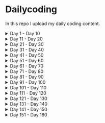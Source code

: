 # Dailycoding
In this repo I upload my daily coding content.

<details>
<summary>
Day 1 - Day 10
</summary>

1. [Day1 Blog](https://dheerajy1.hashnode.dev/building-an-idea-using-html-css-js-day-1) 
2. [Day2 Blog](https://dheerajy1.hashnode.dev/building-an-idea-using-html-css-js-day-2) 
3. [Day3 Blog](https://dheerajy1.hashnode.dev/building-an-idea-using-html-css-js-day-3) 
4. [Day4 Blog](https://dheerajy1.hashnode.dev/building-an-idea-using-html-css-js-day-4) 
5. [Day5 Blog](https://dheerajy1.hashnode.dev/building-an-idea-using-html-css-js-day-5) 
6. [Day6 Blog](https://dheerajy1.hashnode.dev/building-an-idea-using-html-css-js-day-6) 
7. [Day7 Blog](https://dheerajy1.hashnode.dev/building-an-idea-using-html-css-js-day-7) 
8. [Day8 Blog](https://dheerajy1.hashnode.dev/building-an-idea-using-html-css-js-day-8) 
9. [Day9 Blog](https://dheerajy1.hashnode.dev/building-an-idea-using-html-css-js-day-9) 
10. [Day10 Blog](https://dheerajy1.hashnode.dev/building-an-idea-using-html-css-js-day-10) 

</details>

<details>
<summary>
Day 11 - Day 20
</summary>

11. [Day11 Blog](https://dheerajy1.hashnode.dev/building-an-idea-using-html-css-js-day-11) 
12. [Day12 Blog](https://dheerajy1.hashnode.dev/project-based-learning-using-html-css-js-day-12) 
13. [Day13 Blog](https://dheerajy1.hashnode.dev/project-based-learning-using-html-css-js-day-13) 
14. [Day14 Blog](https://dheerajy1.hashnode.dev/project-based-learning-using-html-css-js-day-14) 
15. [Day15 Blog](https://dheerajy1.hashnode.dev/project-based-learning-using-html-css-js-day-15) 
16. [Day16 Blog](https://dheerajy1.hashnode.dev/project-based-learning-using-html-css-js-day-16) 
17. [Day17 Blog](https://dheerajy1.hashnode.dev/project-based-learning-using-html-css-js-day-17) 
18. [Day18 Blog](https://dheerajy1.hashnode.dev/building-my-resume-using-html-css-js-day-18) 
19. [Day19 Blog](https://dheerajy1.hashnode.dev/project-based-learning-using-html-css-js-day-19) 
20. [Day20 Blog](https://dheerajy1.hashnode.dev/project-based-learning-using-html-css-js-day-20)

</details>
 
<details>
<summary>
Day 21 - Day 30
</summary>

21. [Day21 Blog](/day%2021/day21_blog.md)
22. [Day22 Blog](/day%2022/day22blog.md)
23. [Day23 Blog](/day%2023/day23blog.md)
24. [Day24 Blog](/day%2024/day24blog.md)
25. [Day25 Blog](/day%2025/day25blog.md)
26. [Day26 Blog](/day%2026/day26blog.md)
27. [Day27 Blog](/day%2027/day27blog.md)
28. [Day28 Blog](/day%2028/day28blog.md)
29. [Day29 Blog](/day%2029/day29blog.md)
30. [Day30 Blog](/day%2030/day30blog.md)

</details>


<details>
<summary>
Day 31 - Day 40
</summary>

31. [Day31 Blog](/day%2031/day31blog.md)
32. [Day32 Blog](/day%2032/day32blog.md)
33. [Day33 Blog](/day%2033/day33blog.md)
34. [Day34 Blog](/day%2034/day34blog.md)
35. [Day35 Blog](/day%2035/day35blog.md)
36. [Day36 Blog](/day%2036/day36blog.md)
37. [Day37 Blog](/day%2037/day37blog.md)
38. [Day38 Blog](/day%2038/day38blog.md)
39. [Day39 Blog](/day%2039/day39blog.md)
40. [Day40 Blog](/day%2040/day40blog.md)

</details>

<details>
<summary>
Day 41 - Day 50
</summary>

41. [Day41 Blog](/day%2041/day41blog.md)
42. [Day42 Blog](/day%2042/day42blog.md)
43. [Day43 Blog](/day%2043/day43blog.md)
44. [Day44 Blog](/day%2044/day44blog.md)
45. [Day45 Blog](/day%2045/day45blog.md)
46. [Day46 Blog](/day%2046/day46blog.md)
47. [Day47 Blog](/day%2047/day47blog.md)
48. [Day48 Blog](/day%2048/day48blog.md)
49. [Day49 Blog](/day%2049/day49blog.md)
50. [Day50 Blog](/day%2050/day50blog.md)

</details>

<details>
<summary>
Day 51 - Day 60
</summary>

51. [Day51 Blog](/day%2051/day51blog.md)
52. [Day52 Blog](/day%2052/day52blog.md)
53. [Day53 Blog](/day%2053/day53blog.md)
54. [Day54 Blog](/day%2054/day54blog.md)
55. [Day55 Blog](/day%2055/day55blog.md)
56. [Day56 Blog](/day%2056/day56blog.md)
57. [Day57 Blog](/day%2057/day57blog.md)
58. [Day58 Blog](/day%2058/day58blog.md)
59. [Day59 Blog](/day%2059/day59blog.md)
60. [Day60 Blog](/day%2060/day60blog.md)

</details>

<details>
<summary>
Day 61 - Day 70
</summary>

61. [Day61 Blog](/day%2061/day61blog.md)
62. [Day62 Blog](/day%2062/day62blog.md)
63. [Day63 Blog](/day%2063/day63blog.md)
64. [Day64 Blog](/day%2064/day64blog.md)
65. [Day65 Blog](/day%2065/day65blog.md)
66. [Day66 Blog](/day%2066/day66blog.md)
67. [Day67 Blog](/day%2067/day67blog.md)
68. [Day68 Blog](/day%2068/day68blog.md)
69. [Day69 Blog](/day%2069/day69blog.md)
70. [Day70 Blog](/day%2070/day70blog.md)

</details>

<details>
<summary>
Day 71 - Day 80
</summary>

71. [Day71 Blog](/day%2071/day71blog.md)
72. [Day72 Blog](/day%2072/day72blog.md)
73. [Day73 Blog](/day%2073/day73blog.md)
74. [Day74 Blog](/day%2074/day74blog.md)
75. [Day75 Blog](/day%2075/day75blog.md)
76. [Day76 Blog](/day%2076/day76blog.md)
77. [Day77 Blog](/day%2077/day77blog.md)
78. [Day78 Blog](/day%2078/day78blog.md)
79. [Day79 Blog](/day%2079/day79blog.md)
80. [Day80 Blog](/day%2080/day80blog.md)

</details>

<details>
<summary>
Day 81 - Day 90
</summary>

81. [Day81 Blog](/day%2081/day81blog.md)
82. [Day82 Blog](/day%2082/day82blog.md)
83. [Day83 Blog](/day%2083/day83blog.md)
84. [Day84 Blog](/day%2084/day84blog.md)
85. [Day85 Blog](/day%2085/day85blog.md)
86. [Day86 Blog](/day%2086/day86blog.md)
87. [Day87 Blog](/day%2087/day87blog.md)
88. [Day88 Blog](/day%2088/day88blog.md)
89. [Day89 Blog](/day%2089/day89blog.md)
90. [Day90 Blog](/day%2090/day90blog.md)


</details>


<details>
<summary>
Day 91 - Day 100
</summary>

91. [Day91 Blog](/day%2091/day91blog.md)
92. [Day92 Blog](/day%2092/day92blog.md)
93. [Day93 Blog](/day%2093/day93blog.md)
94. [Day94 Blog](/day%2094/day94blog.md)
95. [Day95 Blog](/day%2095/day95blog.md)
96. [Day96 Blog](/day%2096/day96blog.md)
97. [Day97 Blog](/day%2097/day97blog.md)
98. [Day98 Blog](/day%2098/day98blog.md)
99. [Day99 Blog](/day%2099/day99blog.md)
100. [Day100 Blog](/day%20100/day100blog.md)

</details>

<details>
<summary>
Day 101 - Day 110
</summary>

101. [Day101 Blog](/day101to200/day101to110/day%20101/day101blog.md)
102. [Day102 Blog](/day101to200/day101to110/day%20102/day102blog.md)
103. [Day103 Blog](/day101to200/day101to110/day%20103/day103blog.md)
104. [Day104 Blog](/day101to200/day101to110/day%20104/day104blog.md)
105. [Day105 Blog](/day101to200/day101to110/day%20105/day105blog.md)
106. [Day106 Blog](/day101to200/day101to110/day%20106/day106blog.md)
107. [Day107 Blog](/day101to200/day101to110/day%20107/day107blog.md)
108. [Day108 Blog](/day101to200/day101to110/day%20108/day108blog.md)
109. [Day109 Blog](/day101to200/day101to110/day%20109/day109blog.md)
110. [Day110 Blog](/day101to200/day101to110/day%20110/day110blog.md)

</details>

<details>
<summary>
Day 111 - Day 120
</summary>

111. [Day111 Blog](/day101to200/day111to120/day%20111/day111blog.md)
112. [Day112 Blog](/day101to200/day111to120/day%20112/day112blog.md)
113. [Day113 Blog](/day101to200/day111to120/day%20113/day113blog.md)
114. [Day114 Blog](/day101to200/day111to120/day%20114/day114blog.md)
115. [Day115 Blog](/day101to200/day111to120/day%20115/day115blog.md)
116. [Day116 Blog](/day101to200/day111to120/day%20116/day116blog.md)
117. [Day117 Blog](/day101to200/day111to120/day%20117/day117blog.md)
118. [Day118 Blog](/day101to200/day111to120/day%20118/day118blog.md)
119. [Day119 Blog](/day101to200/day111to120/day%20119/day119blog.md)
120. [Day120 Blog](/day101to200/day111to120/day%20120/day120blog.md)

</details>

<details>
<summary>
Day 121 - Day 130
</summary>

121. [Day121 Blog](/day101to200/day121to130/day%20121/day121blog.md)
122. [Day122 Blog](/day101to200/day121to130/day%20122/day122blog.md)
123. [Day123 Blog](/day101to200/day121to130/day%20123/day123blog.md)
124. [Day124 Blog](/day101to200/day121to130/day%20124/day124blog.md)
125. [Day125 Blog](/day101to200/day121to130/day%20125/day125blog.md)
126. [Day126 Blog](/day101to200/day121to130/day%20126/day126blog.md)
127. [Day127 Blog](/day101to200/day121to130/day%20127/day127blog.md)
128. [Day128 Blog](/day101to200/day121to130/day%20128/day128blog.md)
129. [Day129 Blog](/day101to200/day121to130/day%20129/day129blog.md)
130. [Day130 Blog](/day101to200/day121to130/day%20130/day130blog.md)

</details>

<details>
<summary>
Day 131 - Day 140
</summary>
131. [Day131 Blog](/day101to200/day131to140/day%20131/day131blog.md)
132. [Day132 Blog](/day101to200/day131to140/day%20132/day132blog.md)
133. [Day133 Blog](/day101to200/day131to140/day%20133/day133blog.md)
134. [Day134 Blog](/day101to200/day131to140/day%20134/day134blog.md)
135. [Day135 Blog](/day101to200/day131to140/day%20135/day135blog.md)
136. [Day136 Blog](/day101to200/day131to140/day%20136/day136blog.md)
137. [Day137 Blog](/day101to200/day131to140/day%20137/day137blog.md)
138. [Day138 Blog](/day101to200/day131to140/day%20138/day138blog.md)
139. [Day139 Blog](/day101to200/day131to140/day%20139/day139blog.md)
140. [Day140 Blog](/day101to200/day131to140/day%20140/day140blog.md)

</details>

<details>
<summary>
Day 141 - Day 150
</summary>

141. [Day141 Blog](/day101to200/day141to150/day%20141/day141blog.md)
142. [Day142 Blog](/day101to200/day141to150/day%20142/day142blog.md)
143. [Day143 Blog](/day101to200/day141to150/day%20143/day143blog.md)
144. [Day144 Blog](/day101to200/day141to150/day%20144/day144blog.md)
145. [Day145 Blog](/day101to200/day141to150/day%20145/day145blog.md)
146. [Day146 Blog](/day101to200/day141to150/day%20146/day146blog.md)
147. [Day147 Blog]()
148. [Day148 Blog]()
149. [Day149 Blog]()
150. [Day150 Blog]()

</details>

<details>
<summary>
Day 151 - Day 160
</summary>

151. [Day151 Blog]()

</details>